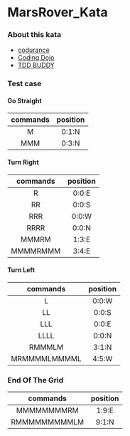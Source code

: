 # MarsRover_Kata
### About this kata
- [codurance](https://www.codurance.com/katas/simple-mars-rover)
- [Coding Dojo](https://codingdojo.org/kata/mars-rover/)
- [TDD BUDDY](https://www.tddbuddy.com/katas/mars-rover.html)

### Test case
#### Go Straight
| commands | position |
| :----: | :----: |
| M | 0:1:N |
| MMM | 0:3:N |

#### Turn Right
| commands | position |
| :----: | :----: |
| R | 0:0:E |
| RR | 0:0:S |
| RRR | 0:0:W |
| RRRR | 0:0:N |
| MMMRM | 1:3:E |
| MMMMRMMM | 3:4:E |

#### Turn Left
| commands | position |
| :----: | :----: |
| L | 0:0:W |
| LL | 0:0:S |
| LLL | 0:0:E |
| LLLL | 0:0:N |
| RMMMLM | 3:1:N |
| MRMMMMLMMMML | 4:5:W |

### End Of The Grid
| commands | position |
| :----: | :----: |
| MMMMMMMMRM | 1:9:E |
| RMMMMMMMMMLM | 9:1:N |